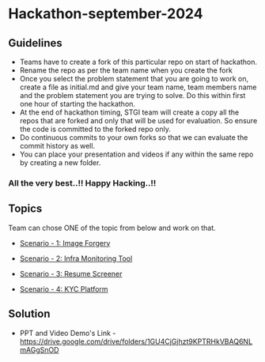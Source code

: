 # Hackathon-september-2024

## Guidelines 
- Teams have to create a fork of this particular repo on start of hackathon.
- Rename the repo as per the team name when you create the fork
- Once you select the problem statement that you are going to work on, create a file as initial.md and give your team name, team members name and the problem statement you are trying to solve. Do this within first one hour of starting the hackathon. 
- At the end of hackathon timing, STGI team will create a copy all the repos that are forked and only that will be used for evaluation. So ensure the code is committed to the forked repo only.
- Do continuous commits to your own forks so that we can evaluate the commit history as well.
- You can place your presentation and videos if any within the same repo by creating a new folder.


### All the very best..!! Happy Hacking..!! 



## Topics 

Team can chose ONE of the topic from below and work on that.

- [Scenario - 1: Image Forgery](ImageForgery.md)

- [Scenario - 2: Infra Monitoring Tool](InfraMonitor/InfraMonitor.md)

- [Scenario - 3: Resume Screener](ResumeScreening.md)
  
- [Scenario - 4: KYC Platform](KYCPlatform.md)


## Solution 
- PPT and Video Demo's Link - https://drive.google.com/drive/folders/1GU4CjGjhzt9KPTRHkVBAQ6NLmAGgSnOD
